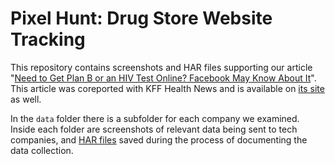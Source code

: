 # Pixel Hunt: Drug Store Website Tracking

This repository contains screenshots and HAR files supporting our article "[Need to Get Plan B or an HIV Test Online? Facebook May Know About It](https://themarkup.org/TKTK)". This article was coreported with KFF Health News and is available on [its site](https://kffhealthnews.org/) as well.

In the `data` folder there is a subfolder for each company we examined. Inside each folder are screenshots of relevant data being sent to tech companies, and [HAR files](https://en.wikipedia.org/wiki/HAR_(file_format)) saved during the process of documenting the data collection.
